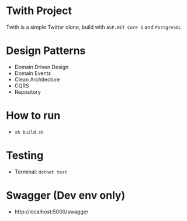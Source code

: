 # Twith Project
Twith is a simple Twitter clone, build with `ASP.NET Core 5` and `PostgreSQL` 

# Design Patterns
* Domain Driven Design
* Domain Events  
* Clean Architecture
* CQRS
* Repository

# How to run
* `sh build.sh`

# Testing
* Terminal: `dotnet test`

# Swagger (Dev env only)
* http://localhost:5000/swagger